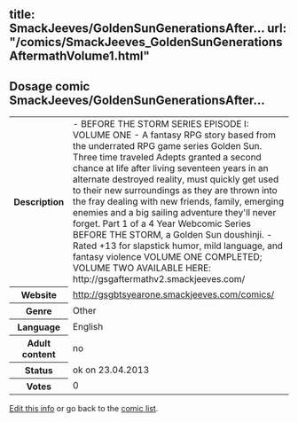 title: SmackJeeves/GoldenSunGenerationsAfter...
url: "/comics/SmackJeeves_GoldenSunGenerationsAftermathVolume1.html"
---
Dosage comic SmackJeeves/GoldenSunGenerationsAfter...
-----------------------------------------

<p id="msg"></p>
<script type="text/javascript">
if (window.location.search === '?edit_info_mail=sent_ok') {
  var elem = document.getElementById("msg");
  elem.innerHTML = 'Edited information sucessfully sent.';
  elem.className = 'ok';
}
</script>
<table class="comicinfo">
<tr>
<th>Description</th><td>- BEFORE THE STORM SERIES EPISODE I: VOLUME ONE - A fantasy RPG story based from the underrated RPG game series Golden Sun. Three time traveled Adepts granted a second chance at life after living seventeen years in an alternate destroyed reality, must quickly get used to their new surroundings as they are thrown into the fray dealing with new friends, family, emerging enemies and a big sailing adventure they'll never forget. Part 1 of a 4 Year Webcomic Series BEFORE THE STORM, a Golden Sun doushinji. - Rated +13 for slapstick humor, mild language, and fantasy violence VOLUME ONE COMPLETED; VOLUME TWO AVAILABLE HERE: http://gsgaftermathv2.smackjeeves.com/</td>
</tr>
<tr>
<th>Website</th><td><a href="http://gsgbtsyearone.smackjeeves.com/comics/">http://gsgbtsyearone.smackjeeves.com/comics/</a></td>
</tr>
<tr>
<th>Genre</th><td>Other</td>
</tr>
<tr>
<th>Language</th><td>English</td>
</tr>
<tr>
<th>Adult content</th><td>no</td>
</tr>
<tr>
<th>Status</th><td>ok on 23.04.2013</td>
</tr>
<tr>
<th>Votes</th><td>0</td>
</tr>
</table>

[Edit this info](SmackJeeves_GoldenSunGenerationsAftermathVolume1_edit.html) or go back to the [comic list](../comic-index.html).
